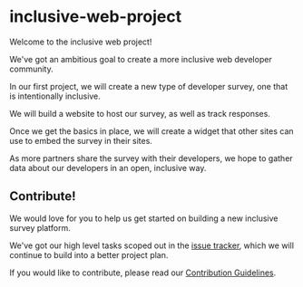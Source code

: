 # inclusive-web-project

Welcome to the inclusive web project!

We've got an ambitious goal to create a more inclusive web developer community.

In our first project, we will create a new type of developer survey,
one that is intentionally inclusive. 

We will build a website to host our survey, as well as track responses.

Once we get the basics in place,
we will create a widget that other sites can use to embed the survey in their sites.

As more partners share the survey with their developers,
we hope to gather data about our developers in an open, inclusive way.

## Contribute!

We would love for you to help us get started on building a new inclusive survey platform.

We've got our high level tasks scoped out in the [issue tracker](https://github.com/Meggin/inclusive-web-project/issues),
which we will continue to build into a better project plan.

If you would like to contribute,
please read our [Contribution Guidelines](CONTRIBUTING.md).
